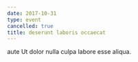 ```yaml
---
date: 2017-10-31
type: event
cancelled: true
title: deserunt laboris occaecat
---
```

aute Ut dolor nulla culpa labore esse aliqua.